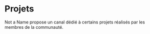 # Projets

Not a Name propose un canal dédié à certains projets réalisés par les membres de la communauté.
